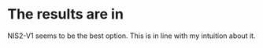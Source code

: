 # The results are in

NIS2-V1 seems to be the best option. This is in line with my intuition about it.
